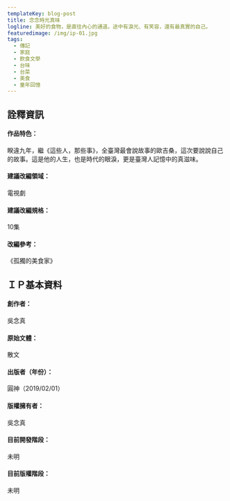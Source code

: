 ```yaml
---
templateKey: blog-post
title: 念念時光真味
logline: 美好的食物，是直往內心的通道。途中有淚光、有笑容，還有最真實的自己。
featuredimage: /img/ip-01.jpg
tags:
  - 傳記
  - 家庭
  - 飲食文學
  - 台味
  - 台菜
  - 美食
  - 童年回憶
---
```


## 詮釋資訊

#### 作品特色：
睽違九年，繼《這些人，那些事》，全臺灣最會說故事的歐吉桑，這次要說說自己的故事。這是他的人生，也是時代的眼淚，更是臺灣人記憶中的真滋味。
#### 建議改編領域：
電視劇
#### 建議改編規格：
10集
#### 改編參考：
《孤獨的美食家》

## ＩＰ基本資料

#### 創作者：
吳念真
#### 原始文體：
散文
#### 出版者（年份）：
圓神（2019/02/01）

#### 版權擁有者：
吳念真
#### 目前開發階段：
未明
#### 目前版權階段：
未明